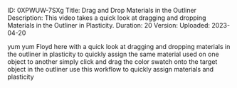 ID: 0XPWUW-7SXg
Title: Drag and Drop Materials in the Outliner
Description: This video takes a quick look at dragging and dropping Materials in the Outliner in Plasticity.
Duration: 20
Version: 
Uploaded: 2023-04-20

yum yum
Floyd here with a quick look at dragging
and dropping materials in the outliner
in plasticity to quickly assign the same
material used on one object to another
simply click and drag the color swatch
onto the target object in the outliner
use this workflow to quickly assign
materials and plasticity
